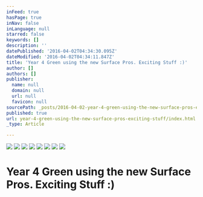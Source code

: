 ```yaml
---
inFeed: true
hasPage: true
inNav: false
inLanguage: null
starred: false
keywords: []
description: ''
datePublished: '2016-04-02T04:34:30.095Z'
dateModified: '2016-04-02T04:34:11.847Z'
title: 'Year 4 Green using the new Surface Pros. Exciting Stuff :)'
author: []
authors: []
publisher:
  name: null
  domain: null
  url: null
  favicon: null
sourcePath: _posts/2016-04-02-year-4-green-using-the-new-surface-pros-exciting-stuff.md
published: true
url: year-4-green-using-the-new-surface-pros-exciting-stuff/index.html
_type: Article

---
```

![](https://the-grid-user-content.s3-us-west-2.amazonaws.com/5cca386b-26fb-4ea7-952a-6561085c919a.jpg)
![](https://the-grid-user-content.s3-us-west-2.amazonaws.com/1314e8ef-02d8-463d-97a1-1cb95826099f.jpg)
![](https://the-grid-user-content.s3-us-west-2.amazonaws.com/53413ec6-e5b9-421f-b446-ea88047cf3fb.jpg)
![](https://the-grid-user-content.s3-us-west-2.amazonaws.com/03d7d924-1cc7-4c4d-a88c-1bc91f34a30f.jpg)
![](https://the-grid-user-content.s3-us-west-2.amazonaws.com/658f01d5-4a02-4db9-82e4-bd963bd8e6cf.jpg)
![](https://the-grid-user-content.s3-us-west-2.amazonaws.com/725626d5-a9d3-4f58-81eb-c8ac375c2cd1.jpg)
![](https://the-grid-user-content.s3-us-west-2.amazonaws.com/6e94752e-3900-4eef-857e-5dd767400818.jpg)
![](https://the-grid-user-content.s3-us-west-2.amazonaws.com/baab5131-196d-4c11-9e27-9cf318aedd35.jpg)

# Year 4 Green using the new Surface Pros. Exciting Stuff :)